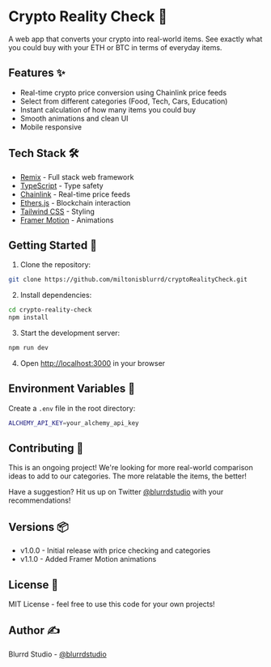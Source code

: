 # Crypto Reality Check 🚀

A web app that converts your crypto into real-world items. See exactly what you could buy with your ETH or BTC in terms of everyday items.

## Features ✨

- Real-time crypto price conversion using Chainlink price feeds
- Select from different categories (Food, Tech, Cars, Education)
- Instant calculation of how many items you could buy
- Smooth animations and clean UI
- Mobile responsive

## Tech Stack 🛠

- [Remix](https://remix.run/) - Full stack web framework
- [TypeScript](https://www.typescriptlang.org/) - Type safety
- [Chainlink](https://chain.link/) - Real-time price feeds
- [Ethers.js](https://docs.ethers.org/) - Blockchain interaction
- [Tailwind CSS](https://tailwindcss.com/) - Styling
- [Framer Motion](https://www.framer.com/motion/) - Animations

## Getting Started 🚀

1. Clone the repository:
```bash
git clone https://github.com/miltonisblurrd/cryptoRealityCheck.git
```

2. Install dependencies:
```bash
cd crypto-reality-check
npm install
```

3. Start the development server:
```bash
npm run dev
```

4. Open [http://localhost:3000](http://localhost:3000) in your browser

## Environment Variables 🔑

Create a `.env` file in the root directory:
```bash
ALCHEMY_API_KEY=your_alchemy_api_key
```

## Contributing 🤝

This is an ongoing project! We're looking for more real-world comparison ideas to add to our categories. The more relatable the items, the better!

Have a suggestion? Hit us up on Twitter [@blurrdstudio](https://twitter.com/blurrdstudio) with your recommendations!

## Versions 📦

- v1.0.0 - Initial release with price checking and categories
- v1.1.0 - Added Framer Motion animations

## License 📝

MIT License - feel free to use this code for your own projects!

## Author ✍️

Blurrd Studio - [@blurrdstudio](https://twitter.com/blurrdstudio)